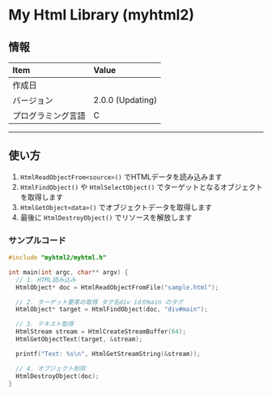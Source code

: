 # My Html Library (myhtml2)

## 情報

| Item | Value |
|:---|:---|
| 作成日 | |
| バージョン | 2.0.0 (Updating) |
| プログラミング言語 | C |


---

## 使い方

1. `HtmlReadObjectFrom<source>()` でHTMLデータを読み込みます
2. `HtmlFindObject()` や `HtmlSelectObject()` でターゲットとなるオブジェクトを取得します
3. `HtmlGetObject<data>()` でオブジェクトデータを取得します
4. 最後に `HtmlDestroyObject()` でリソースを解放します

### サンプルコード

```c
#include "myhtml2/myhtml.h"

int main(int argc, char** argv) {
  // 1. HTML読み込み
  HtmlObject* doc = HtmlReadObjectFromFile("sample.html");

  // 2. ターゲット要素の取得 タグ名div idがmain のタグ
  HtmlObject* target = HtmlFindObject(doc, "div#main");

  // 3. テキスト取得
  HtmlStream stream = HtmlCreateStreamBuffer(64);
  HtmlGetObjectText(target, &stream);

  printf("Text: %s\n", HtmlGetStreamString(&stream));

  // 4. オブジェクト削除
  HtmlDestroyObject(doc);
}
```
